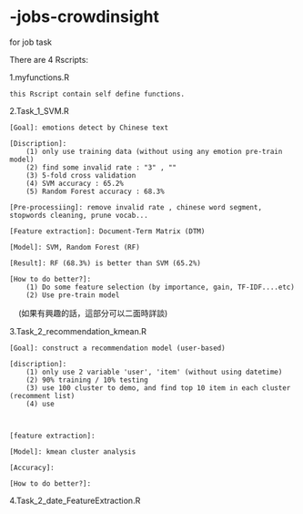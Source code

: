# -jobs-crowdinsight
for job task

There are 4 Rscripts:

1.myfunctions.R

    this Rscript contain self define functions.

2.Task_1_SVM.R

    [Goal]: emotions detect by Chinese text 
    
    [Discription]: 
        (1) only use training data (without using any emotion pre-train model)
        (2) find some invalid rate : "3" , ""
        (3) 5-fold cross validation
        (4) SVM accuracy : 65.2%
        (5) Random Forest accuracy : 68.3%
    
    [Pre-processiing]: remove invalid rate , chinese word segment, stopwords cleaning, prune vocab...
    
    [Feature extraction]: Document-Term Matrix (DTM)
    
    [Model]: SVM, Random Forest (RF)
    
    [Result]: RF (68.3%) is better than SVM (65.2%)
    
    [How to do better?]: 
        (1) Do some feature selection (by importance, gain, TF-IDF....etc) 
        (2) Use pre-train model 
        
                        (如果有興趣的話，這部分可以二面時詳談)
                   
                    
3.Task_2_recommendation_kmean.R
    
    [Goal]: construct a recommendation model (user-based)
    
    [discription]: 
        (1) only use 2 variable 'user', 'item' (without using datetime)
        (2) 90% training / 10% testing
        (3) use 100 cluster to demo, and find top 10 item in each cluster (recomment list)
        (4) use 
         
    
    
    [feature extraction]: 
    
    [Model]: kmean cluster analysis
    
    [Accuracy]: 
    
    [How to do better?]: 

    
    
    
4.Task_2_date_FeatureExtraction.R
      
